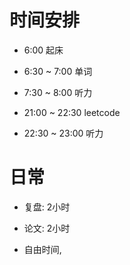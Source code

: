 # 时间安排
- 6:00 起床
- 6:30 ~ 7:00 单词
- 7:30 ~ 8:00 听力

- 21:00 ~ 22:30 leetcode
- 22:30 ~ 23:00 听力

# 日常
- 复盘: 2小时
- 论文: 2小时

- 自由时间, 

